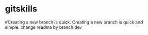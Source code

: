 # gitskills
#Creating a new branch is quick.
Creating a new branch is quick and simple.
change readme by branch dev